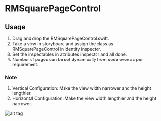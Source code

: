 # RMSquarePageControl

## Usage

1. Drag and drop the RMSquarePageControl.swift.
2. Take a view in storyboard and assign the class as RMSquarePageControl in identity inspector.
3. Set the inspectables in attributes inspector and all done.
4. Number of pages can be set dynamically from code even as per requirement.

### Note

1. Vertical Configuration: Make the view width narrower and the height lengthier.
2. Horizontal Configuration: Make the view width lengthier and the height narrower.

![alt tag](https://github.com/rupammitra/RMSquarePageControl/blob/master/Inspectables/Screen%20Shot%202016-08-21%20at%2000.22.14.png)
